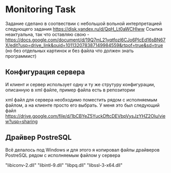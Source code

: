 # Monitoring Task
Задание сделано в соотвествии с небольшой вольной интерпретацией следующего задания https://disk.yandex.ru/d/QqH_Lt0aWCHIww
Ссылка неактуальна, так что оставляю свою - https://docs.google.com/document/d/19Q7mL21yqtfozl6CJo6PIcEd16sBN67X/edit?usp=drive_link&ouid=101132078387149984559&rtpof=true&sd=true (но без отдельных картинок и без файла что должен знать программист)

## Конфигурация сервера
И клиент и сервер использует одну и ту же струтуру конфигурации, описанную в xml файле, пример файла есть в репозитории

xml файл для сервера необходимо поместить рядом с исполняемым файлом, а на клиенте просто его выбрать. У меня это был следующий файл
https://drive.google.com/file/d/1bCBYeZ5YuckDftcDEVbpVysJzYHZ2Olu/view?usp=sharing

## Драйвер PostreSQL
Всё делалось под Windows и для этого я копировал файлы драйверов PostreSQL рядом с исполняемым файлом
у сервера

"libiconv-2.dll"
"libintl-9.dll"
"libpq.dll"
"libssl-3-x64.dll"
